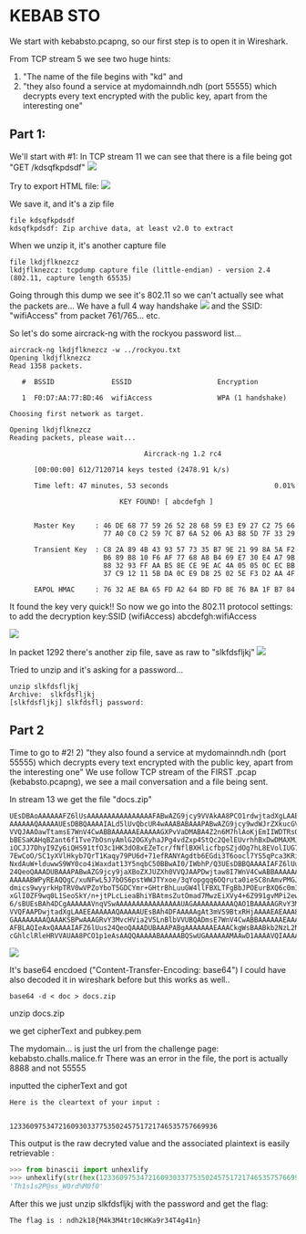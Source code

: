 # KEBAB STO
We start with kebabsto.pcapng, so our first step is to open it in Wireshark.

From TCP stream 5 we see two huge hints:
1) "The name of the file begins with "kd"
and
2) "they also found a service at mydomainndh.ndh (port 55555) which decrypts every text encrypted with the public key, apart from the interesting one"
## Part 1:
We'll start with #1:
In TCP stream 11 we can see that there is a file being got "GET /kdsqfkpdsdf"
<img src='stream11.png'/>

Try to export HTML file: 
<img src='ExportHTTP.png'/>

We save it, and it's a zip file
```
file kdsqfkpdsdf
kdsqfkpdsdf: Zip archive data, at least v2.0 to extract
```

When we unzip it, it's another capture file

```
file lkdjflknezcz
lkdjflknezcz: tcpdump capture file (little-endian) - version 2.4 (802.11, capture length 65535)
```

Going through this dump we see it's 802.11 so we can't actually see what the packets are...
We have a full 4 way handshake 
<img src='EAPOL.png'/>
and the SSID: "wifiAccess" from packet 761/765... etc. 

So let's do some aircrack-ng with the rockyou password list...

```
aircrack-ng lkdjflknezcz -w ../rockyou.txt
Opening lkdjflknezcz
Read 1358 packets.

   #  BSSID              ESSID                     Encryption

   1  F0:D7:AA:77:BD:46  wifiAccess                WPA (1 handshake)

Choosing first network as target.

Opening lkdjflknezcz
Reading packets, please wait...

                                 Aircrack-ng 1.2 rc4

      [00:00:00] 612/7120714 keys tested (2478.91 k/s)

      Time left: 47 minutes, 53 seconds                          0.01%

                           KEY FOUND! [ abcdefgh ]


      Master Key     : 46 DE 68 77 59 26 52 28 68 59 E3 E9 27 C2 75 66
                       77 A0 C0 C2 59 7C B7 6A 52 06 A3 B8 5D 7F 33 29

      Transient Key  : C8 2A 89 4B 43 93 57 73 35 B7 9E 21 99 8A 5A F2
                       B6 89 B8 10 F6 AF 77 68 A8 B4 69 E7 30 E4 A7 9B
                       88 32 93 FF AA B5 8E CE 9E AC 4A 05 05 0C EC BB
                       37 C9 12 11 5B DA 0C E9 D8 25 02 5E F3 D2 AA 4F

      EAPOL HMAC     : 76 32 AE BA 65 FD A2 64 BD FD 8E 76 BA 1F B7 84
```
It found the key very quick!!
So now we go into the 802.11 protocol settings: to add the decryption key:SSID (wifiAccess) 
abcdefgh:wifiAccess

<img src='keys.png'/>

In packet 1292 there's another zip file, save as raw to "slkfdsfljkj"
<img src='1292.png'/>

Tried to unzip and it's asking for a password...
```
unzip slkfdsfljkj
Archive:  slkfdsfljkj
[slkfdsfljkj] slkfdsflj password:
```

## Part 2
Time to go to #2!
2) "they also found a service at mydomainndh.ndh (port 55555) which decrypts every text encrypted with the public key, apart from the interesting one"
We use follow TCP stream of the FIRST .pcap (kebabsto.pcapng), we see a mail conversation and a file being sent.

In stream 13 we get the file "docs.zip"
```
UEsDBAoAAAAAAFZ6lUsAAAAAAAAAAAAAAAAFABwAZG9jcy9VVAkAA8PCO1rdwjtadXgLAAEE
AAAAAAQAAAAAUEsDBBQAAAAIALd5lUvQbcUR4wAAABABAAAPABwAZG9jcy9wdWJrZXkucGVt
VVQJAAOawTtamsE7WnV4CwABBAAAAAAEAAAAAGXPvVaDMABA4Z2n6M7hlAoKjEmIIWDTRsQD
bBESaKAHqBZant6f1Tve7bOsnyAmlG2OGXyhaJPg4vdZxp4StQc2QelEUvrhhBxDwDMAXMJA
iOCJJ7DhyI9Zy6iQHS91tfO3c1HK3dO8xEZeTcr/fNflBXHlicfbpSZjdOg7hL8EVolIUG76
7EwCoO/SC1yXVlHkyb7QrT1Kaqy79PU6d+71efRANYAgdtb6EGdi3T6oocl7YS5qPca3KRig
NxdAuW+lduwwS9WY0co4iWaxdat13Y5nqbC50BBwAI0/IWbhP/Q3UEsDBBQAAAAIAFZ6lUus
24QeoQAAADUBAAAPABwAZG9jcy9jaXBoZXJUZXh0VVQJAAPDwjtaw8I7WnV4CwABBAAAAAAE
AAAAABWPyREAQQgC/xuNFwL5J7bOS6pstWWJTYxoe/3qYopgqq6OQruta0ieSC8nAmvPMGJU
dmics9wyyrkHpTRV0wVPZoYboT5GDCYmr+GHtrBhLuuGW4llFBXLTFgBbJPOEurBXQ6c0m1c
xGlI0ZF9wq0L1SeoSkY/n+jtPLcLieaBhiYBAtmsZutOmad7MwzEiXVy4+6Z991gvMPi2ewk
6/sBUEsBAh4DCgAAAAAAVnqVSwAAAAAAAAAAAAAAAAUAGAAAAAAAAAAQAO1BAAAAAGRvY3Mv
VVQFAAPDwjtadXgLAAEEAAAAAAQAAAAAUEsBAh4DFAAAAAgAt3mVS9BtxRHjAAAAEAEAAA8A
GAAAAAAAAQAAAKSBPwAAAGRvY3MvcHVia2V5LnBlbVVUBQADmsE7WnV4CwABBAAAAAAEAAAA
AFBLAQIeAxQAAAAIAFZ6lUus24QeoQAAADUBAAAPABgAAAAAAAEAAACkgWsBAABkb2NzL2Np
cGhlclRleHRVVAUAA8PCO1p1eAsAAQQAAAAABAAAAABQSwUGAAAAAAMAAwD1AAAAVQIAAAAA
```
<img src='docs.zip.png'/>

It's base64 encdoed ("Content-Transfer-Encoding: base64") I could have also decoded it in wireshark before but this works as well..
```
base64 -d < doc > docs.zip
```

unzip docs.zip

we get cipherText and pubkey.pem

The mydomain... is just the url from the challenge page: kebabsto.challs.malice.fr
There was an error in the file, the port is actually 8888 and not 55555

inputted the cipherText and got 
```
Here is the cleartext of your input :


123360975347216093033775350245751721746535757669936
```
This output is the raw decryted value and the associated plaintext is easily retrievable :

```python
>>> from binascii import unhexlify
>>> unhexlify(str(hex(123360975347216093033775350245751721746535757669936))[2:-1])
'Th1s1s2P@ss_W0rd%M0f0'
```

After this we just unzip slkfdsfljkj with the password and get the flag:
```
The flag is : ndh2k18{M4k3M4tr10cHKa9r34T4g41n}
```
